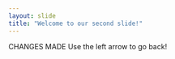 ```yaml
---
layout: slide
title: "Welcome to our second slide!"
---
```

CHANGES MADE
Use the left arrow to go back!

